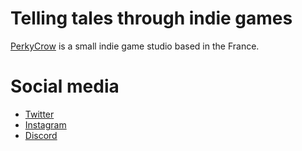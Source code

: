 # Telling tales through indie games

[PerkyCrow](https://www.perkycrow.com) is a small indie game studio based in the France.


# Social media

* [Twitter](https://twitter.com/perkycrow1)
* [Instagram](https://www.instagram.com/perkycrow/)
* [Discord](https://discord.gg/ppTB595Yec)
